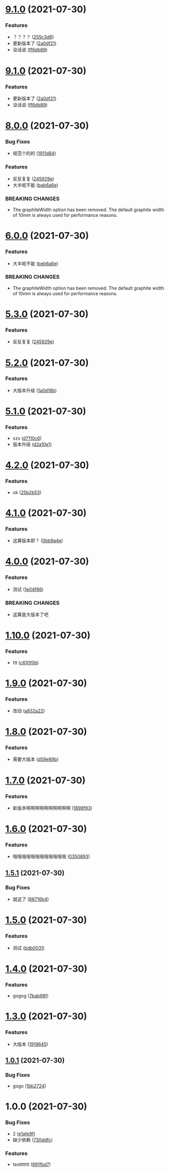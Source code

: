 # [9.1.0](https://github.com/think2011/test/compare/v9.0.0...v9.1.0) (2021-07-30)


### Features

* ？？？？ ([255c3d6](https://github.com/think2011/test/commit/255c3d654904ad9e8be833028321972a7c38041e))
* 更新版本了 ([2a0df21](https://github.com/think2011/test/commit/2a0df216765f6b9701abada8117c2c70414fd989))
* 没话说 ([ff6db89](https://github.com/think2011/test/commit/ff6db895bd4b0c777cfe069c2a3270e3cbe7d912))

# [9.1.0](https://github.com/think2011/test/compare/v9.0.0...v9.1.0) (2021-07-30)


### Features

* 更新版本了 ([2a0df21](https://github.com/think2011/test/commit/2a0df216765f6b9701abada8117c2c70414fd989))
* 没话说 ([ff6db89](https://github.com/think2011/test/commit/ff6db895bd4b0c777cfe069c2a3270e3cbe7d912))

# [8.0.0](https://github.com/think2011/test/compare/v7.0.2...v8.0.0) (2021-07-30)


### Bug Fixes

* 规范个的的 ([1911d84](https://github.com/think2011/test/commit/1911d8413ebecd1babea0f7889b87820112765dc))


### Features

* 反反复复 ([245929e](https://github.com/think2011/test/commit/245929e85aa24da509fedf04731f5802cf3b8863))
* 大半呢不能 ([beb6a6e](https://github.com/think2011/test/commit/beb6a6e52a8116d27a0fae6ae3383bc7b4961c89))


### BREAKING CHANGES

* The graphiteWidth option has been removed.
The default graphite width of 10mm is always used for performance reasons.

# [6.0.0](https://github.com/think2011/test/compare/v5.3.0...v6.0.0) (2021-07-30)


### Features

* 大半呢不能 ([beb6a6e](https://github.com/think2011/test/commit/beb6a6e52a8116d27a0fae6ae3383bc7b4961c89))


### BREAKING CHANGES

* The graphiteWidth option has been removed.
The default graphite width of 10mm is always used for performance reasons.

# [5.3.0](https://github.com/think2011/test/compare/v5.2.0...v5.3.0) (2021-07-30)


### Features

* 反反复复 ([245929e](https://github.com/think2011/test/commit/245929e85aa24da509fedf04731f5802cf3b8863))

# [5.2.0](https://github.com/think2011/test/compare/v5.1.0...v5.2.0) (2021-07-30)


### Features

* 大版本升级 ([1a0d18b](https://github.com/think2011/test/commit/1a0d18bc6fab187475eb5c92e23bb9960b31ac1f))

# [5.1.0](https://github.com/think2011/test/compare/v5.0.2...v5.1.0) (2021-07-30)


### Features

* xzx ([d7110c6](https://github.com/think2011/test/commit/d7110c633d9056247fd360b1b784d1830a6cb844))
* 版本升级 ([d2a10e1](https://github.com/think2011/test/commit/d2a10e1db3aa1c5ce23d077880912075ff8968fd))

# [4.2.0](https://github.com/think2011/test/compare/v4.1.0...v4.2.0) (2021-07-30)


### Features

* ok ([25b2b53](https://github.com/think2011/test/commit/25b2b53a417c7b49e0e9404b9776a094cb4044b6))

# [4.1.0](https://github.com/think2011/test/compare/v4.0.0...v4.1.0) (2021-07-30)


### Features

* 这算版本即？ ([0bb9a4e](https://github.com/think2011/test/commit/0bb9a4e2013cce2eb7c2278e82b92ce85c51cb7a))

# [4.0.0](https://github.com/think2011/test/compare/v3.0.0...v4.0.0) (2021-07-30)


### Features

* 测试 ([1e04f86](https://github.com/think2011/test/commit/1e04f860c5f364c2a44e9ec8f986a27490a5bcb5))


### BREAKING CHANGES

* 这算是大版本了吧

# [1.10.0](https://github.com/think2011/test/compare/v1.9.0...v1.10.0) (2021-07-30)


### Features

* ttt ([c610f0b](https://github.com/think2011/test/commit/c610f0b55e5504a218ab4be2f5ea84df2bad5c99))

# [1.9.0](https://github.com/think2011/test/compare/v1.8.0...v1.9.0) (2021-07-30)


### Features

* 改动 ([a832a22](https://github.com/think2011/test/commit/a832a22b889dedba08aaff458ddc574ee771c121))

# [1.8.0](https://github.com/think2011/test/compare/v1.7.0...v1.8.0) (2021-07-30)


### Features

* 需要大版本 ([d59e89b](https://github.com/think2011/test/commit/d59e89bcc9d8e824031094ef8d03abeed45d3e63))

# [1.7.0](https://github.com/think2011/test/compare/v1.6.0...v1.7.0) (2021-07-30)


### Features

* 新版本啊啊啊啊啊啊啊啊啊啊 ([1898f93](https://github.com/think2011/test/commit/1898f93e0411472af53a3c8871c4a65b99533d18))

# [1.6.0](https://github.com/think2011/test/compare/v1.5.1...v1.6.0) (2021-07-30)


### Features

* 哦哦哦哦哦哦哦哦哦哦哦哦 ([0350893](https://github.com/think2011/test/commit/03508935d33bb50662795ebf8cb433e2c6dff4fc))

## [1.5.1](https://github.com/think2011/test/compare/v1.5.0...v1.5.1) (2021-07-30)


### Bug Fixes

* 就这了 ([88716b4](https://github.com/think2011/test/commit/88716b4e98435d9e7417cd1005fca9476310e4e2))

# [1.5.0](https://github.com/think2011/test/compare/v1.4.0...v1.5.0) (2021-07-30)


### Features

* 测试 ([bdb0031](https://github.com/think2011/test/commit/bdb003129db67684557ad3988e6950a7e8784378))

# [1.4.0](https://github.com/think2011/test/compare/v1.3.0...v1.4.0) (2021-07-30)


### Features

* gogog ([7bab98f](https://github.com/think2011/test/commit/7bab98fee1e6b688ad4dfa4164a4bb8c228f3de9))

# [1.3.0](https://github.com/think2011/test/compare/v1.2.0...v1.3.0) (2021-07-30)


### Features

* 大版本 ([1919645](https://github.com/think2011/test/commit/19196455e3b27a1dd5b6f25807ed5f712db7bedc))

## [1.0.1](https://github.com/think2011/test/compare/v1.0.0...v1.0.1) (2021-07-30)


### Bug Fixes

* gogo ([1bb2724](https://github.com/think2011/test/commit/1bb2724ef93055a080417c48e2fb029e82842fa2))

# 1.0.0 (2021-07-30)


### Bug Fixes

* 2 ([e1afe9f](https://github.com/think2011/test/commit/e1afe9f4a17f48caafbdc939b385e8f2a9617452))
* 缺少依赖 ([730ddfc](https://github.com/think2011/test/commit/730ddfc1204e133aa79fb0775a49bb6ff9bee9b7))


### Features

* testtttttt ([691fbd7](https://github.com/think2011/test/commit/691fbd7050dabc8177ddf688ff79199f73067e87))
